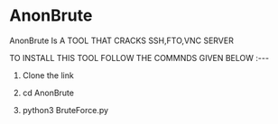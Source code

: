 # AnonBrute

AnonBrute Is A TOOL THAT CRACKS SSH,FTO,VNC SERVER 

 TO INSTALL THIS TOOL FOLLOW THE COMMNDS GIVEN BELOW :---   

1) Clone the link   

2) cd AnonBrute  

3) python3 BruteForce.py
